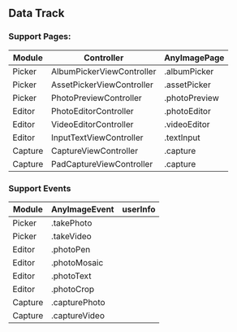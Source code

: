 ## Data Track

### Support Pages:

| Module | Controller | AnyImagePage |
| - | - | - |
| Picker | AlbumPickerViewController | .albumPicker |
| Picker | AssetPickerViewController | .assetPicker |
| Picker | PhotoPreviewController | .photoPreview |
| Editor | PhotoEditorController | .photoEditor |
| Editor | VideoEditorController | .videoEditor |
| Editor | InputTextViewController | .textInput |
| Capture | CaptureViewController | .capture |
| Capture | PadCaptureViewController | .capture |

### Support Events

| Module | AnyImageEvent | userInfo |
| - | - | - |
| Picker | .takePhoto |  |
| Picker | .takeVideo |  |
| Editor | .photoPen |  |
| Editor | .photoMosaic |  |
| Editor | .photoText |  |
| Editor | .photoCrop |  |
| Capture | .capturePhoto |  |
| Capture | .captureVideo |  |